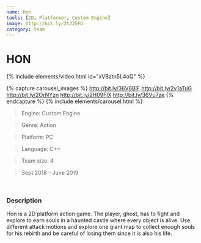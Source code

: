 ```yaml
---
name: Hon
tools: [2D, Platformer, Custom Engine]
image: http://bit.ly/2t2J5FG
category: team
---
```


# HON

{% include elements/video.html id="xVBztn5L4oQ" %}

{% capture carousel_images %}
http://bit.ly/36V6BlF
http://bit.ly/2v1aTuG
http://bit.ly/2OrNYzn
http://bit.ly/2H09FlX
http://bit.ly/36Vu7ze
{% endcapture %}
{% include elements/carousel.html %}

>Engine: Custom Engine

>Genre: Action

>Platform: PC

>Language: C++

>Team size: 4

>Sept 2018 - June 2019


<br/> 

### Description

Hon is a 2D platform action game. The player, ghost, has to fight and explore to earn souls in a haunted castle where every object is alive. Use different attack motions and explore one giant map to collect enough souls for his rebirth and be careful of losing them since it is also his life. 
<br/>
<br/>
